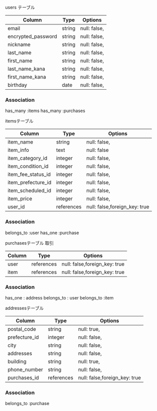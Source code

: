 
users テーブル

| Column                  | Type       | Options                        |
| ------                  | ---------- | ------------------------------ |
| email                   | string     | null: false,                   |
| encrypted_password      | string     | null: false,                   |
| nickname                | string     | null: false,                   |
| last_name               | string     | null: false,                   |
| first_name              | string     | null: false,                   |
| last_name_kana          | string     | null: false,                   |
| first_name_kana         | string     | null: false,                   |
| birthday                | date       | null: false,                   |


### Association
has_many :items
has_many :purchases



itemsテーブル

| Column                  | Type       | Options                        |
| ------                  | ---------- | ------------------------------ |
| item_name               | string     | null: false,                   |
| item_info               | text       | null: false                    |
| item_category_id        | integer    | null: false,                   |
| item_condition_id       | integer    | null: false,                   |
| item_fee_status_id      | integer    | null: false,                   |　配送料負担
| item_prefecture_id      | integer    | null: false,                   |　　発送元の地域
| item_scheduled_id       | integer    | null: false,                   |　発送までの日数 
| item_price              | integer    | null: false,                   |
| user_id                 | references | null: false,foreign_key: true  |
### Association

belongs_to :user
has_one :purchase


purchasesテーブル 取引

| Column                  | Type       | Options                        |
| ------                  | ---------- | ------------------------------ |
| user                    | references | null: false,foreign_key: true  |
| item                    | references | null: false,foreign_key: true  |

### Association
has_one : address
belongs_to : user
belongs_to :item


addressesテーブル


| Column                  | Type       | Options                        |
| ------                  | ---------- | ------------------------------ |
| postal_code             | string     | null: true,                   |
| prefecture_id           | integer    | null: false,                   |
| city                    | string     | null: false,                   |
| addresses               | string     | null: false,                   |
| building                | string     | null: true,                   |
| phone_number            | string     | null: false,                  |
| purchases_id            | references | null: false,foreign_key: true |

### Association
belongs_to :purchase







 
